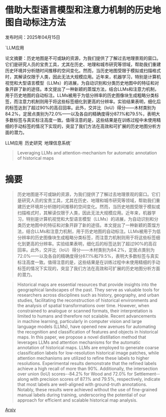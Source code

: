 # 借助大型语言模型和注意力机制的历史地图自动标注方法

发布时间：2025年04月15日

`LLM应用

论文摘要：历史地图是不可或缺的资源，为我们提供了了解过去地理景观的窗口。它们是研究人员的宝贵工具，尤其在历史、地理和城市研究等领域，帮助我们重建历史环境并分析随时间推移的空间变化。然而，当历史地图受限于模拟或扫描格式时，其解读仅限于人类，因此无法大规模应用。近年来，机器学习，特别是计算机视觉和大型语言模型（LLMs）的进展，为自动识别和分类历史地图中的特征和对象开辟了新的途径。本文提出了一种新颖的蒸馏方法，结合LLMs和注意力机制，用于历史地图的自动标注。LLMs被用于为低分辨率的历史图像块生成粗略分类标签，而注意力机制则用于将这些标签细化到更高的分辨率。实验结果表明，细化后的标签达到了超过90%的高召回率。此外，交并比（IoU）得分——木材类别为84.2%，定居点类别为72.0%——以及各自的精确度得分87.1%和79.5%，表明大多数标签与真实标注高度一致。值得注意的是，这些结果是在训练过程中未使用精细的手动标签的情况下实现的，突显了我们方法在高效和可扩展的历史地图分析方面的潜力。

LLM应用` `历史研究` `地理信息系统`

> Leveraging LLMs and attention-mechanism for automatic annotation of historical maps

# 摘要

> 历史地图是不可或缺的资源，为我们提供了了解过去地理景观的窗口。它们是研究人员的宝贵工具，尤其在历史、地理和城市研究等领域，帮助我们重建历史环境并分析随时间推移的空间变化。然而，当历史地图受限于模拟或扫描格式时，其解读仅限于人类，因此无法大规模应用。近年来，机器学习，特别是计算机视觉和大型语言模型（LLMs）的进展，为自动识别和分类历史地图中的特征和对象开辟了新的途径。本文提出了一种新颖的蒸馏方法，结合LLMs和注意力机制，用于历史地图的自动标注。LLMs被用于为低分辨率的历史图像块生成粗略分类标签，而注意力机制则用于将这些标签细化到更高的分辨率。实验结果表明，细化后的标签达到了超过90%的高召回率。此外，交并比（IoU）得分——木材类别为84.2%，定居点类别为72.0%——以及各自的精确度得分87.1%和79.5%，表明大多数标签与真实标注高度一致。值得注意的是，这些结果是在训练过程中未使用精细的手动标签的情况下实现的，突显了我们方法在高效和可扩展的历史地图分析方面的潜力。

> Historical maps are essential resources that provide insights into the geographical landscapes of the past. They serve as valuable tools for researchers across disciplines such as history, geography, and urban studies, facilitating the reconstruction of historical environments and the analysis of spatial transformations over time. However, when constrained to analogue or scanned formats, their interpretation is limited to humans and therefore not scalable. Recent advancements in machine learning, particularly in computer vision and large language models (LLMs), have opened new avenues for automating the recognition and classification of features and objects in historical maps. In this paper, we propose a novel distillation method that leverages LLMs and attention mechanisms for the automatic annotation of historical maps. LLMs are employed to generate coarse classification labels for low-resolution historical image patches, while attention mechanisms are utilized to refine these labels to higher resolutions. Experimental results demonstrate that the refined labels achieve a high recall of more than 90%. Additionally, the intersection over union (IoU) scores--84.2% for Wood and 72.0% for Settlement--along with precision scores of 87.1% and 79.5%, respectively, indicate that most labels are well-aligned with ground-truth annotations. Notably, these results were achieved without the use of fine-grained manual labels during training, underscoring the potential of our approach for efficient and scalable historical map analysis.

[Arxiv](https://arxiv.org/abs/2504.11050)